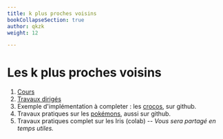 ```yaml
---
title: k plus proches voisins
bookCollapseSection: true
author: qkzk
weight: 12

---
```


# Les k plus proches voisins


1. [Cours](1_cours)
2. [Travaux dirigés](2_td)
3. Exemple d'implémentation à completer : les [crocos](https://github.com/qkzk/data_colab/tree/master/nsi/algo/knn/croco), sur github.
4. Travaux pratiques sur les [pokémons](https://github.com/qkzk/data_colab/tree/master/nsi/algo/knn/pokemon), aussi sur github.
5. Travaux pratiques complet sur les Iris (colab) -- _Vous sera partagé en temps utiles._
